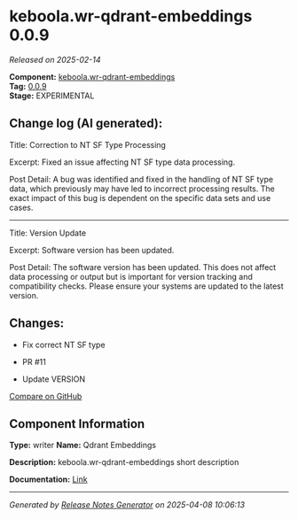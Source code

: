 #  keboola.wr-qdrant-embeddings 0.0.9

_Released on 2025-02-14_

**Component:** [keboola.wr-qdrant-embeddings](https://github.com/keboola/component-embeddings-v2)  
**Tag:** [0.0.9](https://github.com/keboola/component-embeddings-v2/releases/tag/0.0.9)  
**Stage:** EXPERIMENTAL


## Change log (AI generated):
Title: Correction to NT SF Type Processing

Excerpt: Fixed an issue affecting NT SF type data processing.

Post Detail: A bug was identified and fixed in the handling of NT SF type data, which previously may have led to incorrect processing results. The exact impact of this bug is dependent on the specific data sets and use cases. 

---

Title: Version Update 

Excerpt: Software version has been updated.

Post Detail: The software version has been updated. This does not affect data processing or output but is important for version tracking and compatibility checks. Please ensure your systems are updated to the latest version.



## Changes:



- Fix correct NT SF type 




- PR #11 




- Update VERSION 





[Compare on GitHub](https://github.com/keboola/component-embeddings-v2/compare/0.0.8...0.0.9)



## Component Information
**Type:** writer
**Name:** Qdrant Embeddings

**Description:** keboola.wr-qdrant-embeddings short description


**Documentation:** [Link](https://github.com/keboola/component-embeddings-v2/blob/master/README.md)



---
_Generated by [Release Notes Generator](https://github.com/keboola/release-notes-generator)
on 2025-04-08 10:06:13_